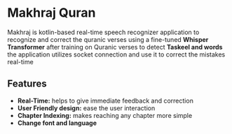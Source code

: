 # Makhraj Quran
Makhraj is kotlin-based real-time speech recognizer application to recognize and correct the quranic verses using a fine-tuned **Whisper Transformer** after training 
on Quranic verses to detect **Taskeel and words** the application utilizes socket connection and use it to correct the mistakes real-time

## Features
- **Real-Time:** helps to give immediate feedback and correction
- **User Friendly design:** ease the user interaction
- **Chapter Indexing:** makes reaching any chapter more simple
- **Change font and language**
